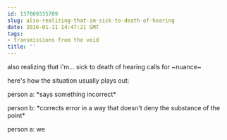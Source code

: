 ```yaml
---
id: 137089335789
slug: also-realizing-that-im-sick-to-death-of-hearing
date: 2016-01-11 14:47:21 GMT
tags:
- transmissions from the void
title: ''
---
```


also realizing that i'm... sick to death of hearing calls for ~nuance~

here's how the situation usually plays out:

person a: \*says something incorrect\*

person b: \*corrects error in a way that doesn't deny the substance of the point\*

person a: we
